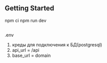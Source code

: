 ## Getting Started

npm ci
npm run dev

##

.env

1. креды для подключения к БД(postgresql)
2. api_url = /api
3. base_url = domain
